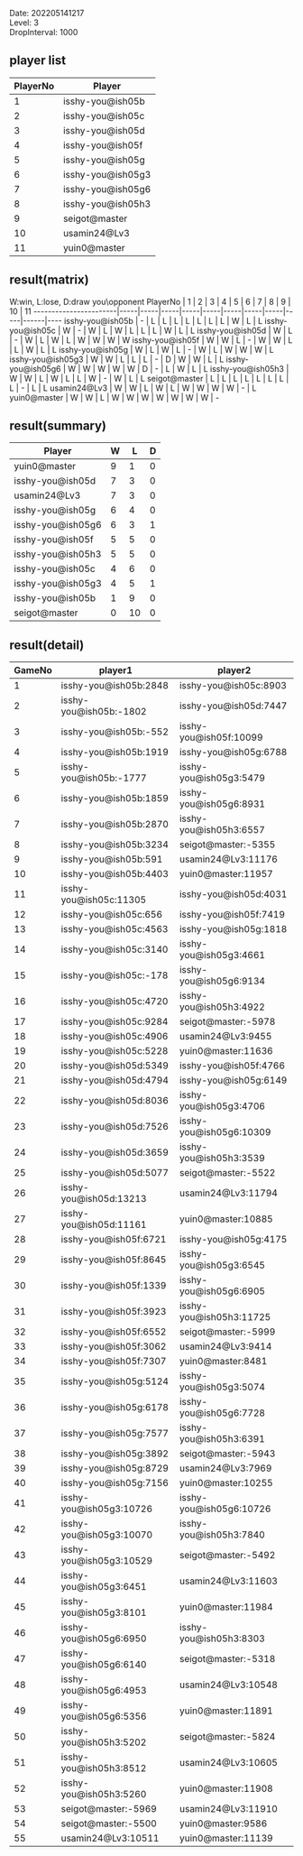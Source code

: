 Date: 202205141217  
Level: 3  
DropInterval: 1000  
## player list
PlayerNo  |  Player
----------|-------------------
1         |  isshy-you@ish05b
2         |  isshy-you@ish05c
3         |  isshy-you@ish05d
4         |  isshy-you@ish05f
5         |  isshy-you@ish05g
6         |  isshy-you@ish05g3
7         |  isshy-you@ish05g6
8         |  isshy-you@ish05h3
9         |  seigot@master
10        |  usamin24@Lv3
11        |  yuin0@master
## result(matrix)
W:win, L:lose, D:draw
you\opponent PlayerNo  |  1  |  2  |  3  |  4  |  5  |  6  |  7  |  8  |  9  |  10  |  11
-----------------------|-----|-----|-----|-----|-----|-----|-----|-----|-----|------|----
isshy-you@ish05b       |  -  |  L  |  L  |  L  |  L  |  L  |  L  |  L  |  W  |  L   |  L
isshy-you@ish05c       |  W  |  -  |  W  |  L  |  W  |  L  |  L  |  L  |  W  |  L   |  L
isshy-you@ish05d       |  W  |  L  |  -  |  W  |  L  |  W  |  L  |  W  |  W  |  W   |  W
isshy-you@ish05f       |  W  |  W  |  L  |  -  |  W  |  W  |  L  |  L  |  W  |  L   |  L
isshy-you@ish05g       |  W  |  L  |  W  |  L  |  -  |  W  |  L  |  W  |  W  |  W   |  L
isshy-you@ish05g3      |  W  |  W  |  L  |  L  |  L  |  -  |  D  |  W  |  W  |  L   |  L
isshy-you@ish05g6      |  W  |  W  |  W  |  W  |  W  |  D  |  -  |  L  |  W  |  L   |  L
isshy-you@ish05h3      |  W  |  W  |  L  |  W  |  L  |  L  |  W  |  -  |  W  |  L   |  L
seigot@master          |  L  |  L  |  L  |  L  |  L  |  L  |  L  |  L  |  -  |  L   |  L
usamin24@Lv3           |  W  |  W  |  L  |  W  |  L  |  W  |  W  |  W  |  W  |  -   |  L
yuin0@master           |  W  |  W  |  L  |  W  |  W  |  W  |  W  |  W  |  W  |  W   |  -
## result(summary)
Player             |  W  |  L   |  D
-------------------|-----|------|---
yuin0@master       |  9  |  1   |  0
isshy-you@ish05d   |  7  |  3   |  0
usamin24@Lv3       |  7  |  3   |  0
isshy-you@ish05g   |  6  |  4   |  0
isshy-you@ish05g6  |  6  |  3   |  1
isshy-you@ish05f   |  5  |  5   |  0
isshy-you@ish05h3  |  5  |  5   |  0
isshy-you@ish05c   |  4  |  6   |  0
isshy-you@ish05g3  |  4  |  5   |  1
isshy-you@ish05b   |  1  |  9   |  0
seigot@master      |  0  |  10  |  0
## result(detail)
GameNo  |  player1                  |  player2
--------|---------------------------|-------------------------
1       |  isshy-you@ish05b:2848    |  isshy-you@ish05c:8903
2       |  isshy-you@ish05b:-1802   |  isshy-you@ish05d:7447
3       |  isshy-you@ish05b:-552    |  isshy-you@ish05f:10099
4       |  isshy-you@ish05b:1919    |  isshy-you@ish05g:6788
5       |  isshy-you@ish05b:-1777   |  isshy-you@ish05g3:5479
6       |  isshy-you@ish05b:1859    |  isshy-you@ish05g6:8931
7       |  isshy-you@ish05b:2870    |  isshy-you@ish05h3:6557
8       |  isshy-you@ish05b:3234    |  seigot@master:-5355
9       |  isshy-you@ish05b:591     |  usamin24@Lv3:11176
10      |  isshy-you@ish05b:4403    |  yuin0@master:11957
11      |  isshy-you@ish05c:11305   |  isshy-you@ish05d:4031
12      |  isshy-you@ish05c:656     |  isshy-you@ish05f:7419
13      |  isshy-you@ish05c:4563    |  isshy-you@ish05g:1818
14      |  isshy-you@ish05c:3140    |  isshy-you@ish05g3:4661
15      |  isshy-you@ish05c:-178    |  isshy-you@ish05g6:9134
16      |  isshy-you@ish05c:4720    |  isshy-you@ish05h3:4922
17      |  isshy-you@ish05c:9284    |  seigot@master:-5978
18      |  isshy-you@ish05c:4906    |  usamin24@Lv3:9455
19      |  isshy-you@ish05c:5228    |  yuin0@master:11636
20      |  isshy-you@ish05d:5349    |  isshy-you@ish05f:4766
21      |  isshy-you@ish05d:4794    |  isshy-you@ish05g:6149
22      |  isshy-you@ish05d:8036    |  isshy-you@ish05g3:4706
23      |  isshy-you@ish05d:7526    |  isshy-you@ish05g6:10309
24      |  isshy-you@ish05d:3659    |  isshy-you@ish05h3:3539
25      |  isshy-you@ish05d:5077    |  seigot@master:-5522
26      |  isshy-you@ish05d:13213   |  usamin24@Lv3:11794
27      |  isshy-you@ish05d:11161   |  yuin0@master:10885
28      |  isshy-you@ish05f:6721    |  isshy-you@ish05g:4175
29      |  isshy-you@ish05f:8645    |  isshy-you@ish05g3:6545
30      |  isshy-you@ish05f:1339    |  isshy-you@ish05g6:6905
31      |  isshy-you@ish05f:3923    |  isshy-you@ish05h3:11725
32      |  isshy-you@ish05f:6552    |  seigot@master:-5999
33      |  isshy-you@ish05f:3062    |  usamin24@Lv3:9414
34      |  isshy-you@ish05f:7307    |  yuin0@master:8481
35      |  isshy-you@ish05g:5124    |  isshy-you@ish05g3:5074
36      |  isshy-you@ish05g:6178    |  isshy-you@ish05g6:7728
37      |  isshy-you@ish05g:7577    |  isshy-you@ish05h3:6391
38      |  isshy-you@ish05g:3892    |  seigot@master:-5943
39      |  isshy-you@ish05g:8729    |  usamin24@Lv3:7969
40      |  isshy-you@ish05g:7156    |  yuin0@master:10255
41      |  isshy-you@ish05g3:10726  |  isshy-you@ish05g6:10726
42      |  isshy-you@ish05g3:10070  |  isshy-you@ish05h3:7840
43      |  isshy-you@ish05g3:10529  |  seigot@master:-5492
44      |  isshy-you@ish05g3:6451   |  usamin24@Lv3:11603
45      |  isshy-you@ish05g3:8101   |  yuin0@master:11984
46      |  isshy-you@ish05g6:6950   |  isshy-you@ish05h3:8303
47      |  isshy-you@ish05g6:6140   |  seigot@master:-5318
48      |  isshy-you@ish05g6:4953   |  usamin24@Lv3:10548
49      |  isshy-you@ish05g6:5356   |  yuin0@master:11891
50      |  isshy-you@ish05h3:5202   |  seigot@master:-5824
51      |  isshy-you@ish05h3:8512   |  usamin24@Lv3:10605
52      |  isshy-you@ish05h3:5260   |  yuin0@master:11908
53      |  seigot@master:-5969      |  usamin24@Lv3:11910
54      |  seigot@master:-5500      |  yuin0@master:9586
55      |  usamin24@Lv3:10511       |  yuin0@master:11139
